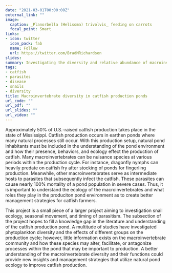 ```yaml
---
date: "2021-03-01T00:00:00Z"
external_link: ""
image:
  caption: _Planorbella (Helisoma) trivolvis_ feeding on carrots
  focal_point: Smart
links:
- icon: twitter
  icon_pack: fab
  name: Follow
  url: https://twitter.com/BradMRichardson
slides: 
summary: Investigating the diversity and relative abundance of macroinvertebrates in food fish and fingerling catfish production ponds
tags:
- catfish
- parasites
- disease
- snails
- diversity
title: Macroinvertebrate diversity in catfish production ponds
url_code: ""
url_pdf: ""
url_slides: ""
url_video: ""
---
```


Approximately 50% of U.S.-raised catfish production takes place in the state of Mississippi. Catfish production occurs in earthen ponds where many natural processes still occur. With this production setup, natural pond inhabitants must be included in the understanding of the pond environment and how their presence, behaviors, and ecology effect the production of catfish. Many macroinvertebrates can be nuisance species at various periods within the production cycle. For instance, dragonfly nymphs can heavily predate on catfish fry after stocking of ponds for fingerling production. Meanwhile, other macroinvertebrates serve as intermediate hosts to parasites that subsequently infect the catfish. These parasites can cause nearly 100% mortality of a pond population in severe cases. Thus, it is important to understand the ecology of the macroinvertebrates and what roles they play in the produciton pond environment as to create better management strategies for catfish farmers.

This project is a small piece of a larger project aiming to investigation snail ecology, seasonal movement, and timing of parasitism. The subsection of the project hopes to fill a knowledge gap in the literature and understanding of the catfish production pond. A multitude of studies have investigated phytoplankton diversity and the effects of different groups on the production cycle; however, little information exists on the macroinvertebrate community and how these species may alter, facilitate, or antagonize processes within the pond that may be important to production. A better understanding of the macroinvertebrate diversity and their functions could provide new insights and management strategies that utilize natural pond ecology to improve catfish production.
